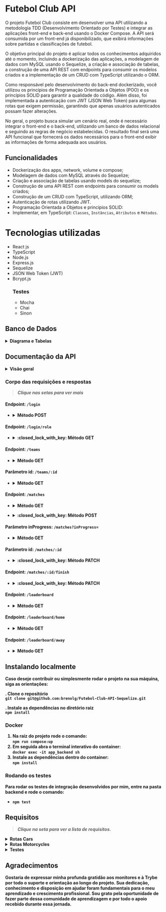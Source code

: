 # Futebol Club API 

O projeto Futebol Club consiste em desenvolver uma API utilizando a metodologia TDD (Desenvolvimento Orientado por Testes) e integrar as aplicações front-end e back-end usando o Docker Compose. A API será consumida por um front-end já disponibilizado, que exibirá informações sobre partidas e classificações de futebol.

O objetivo principal do projeto é aplicar todos os conhecimentos adquiridos até o momento, incluindo a dockerização das aplicações, a modelagem de dados com MySQL usando o Sequelize, a criação e associação de tabelas, a construção de uma API REST com endpoints para consumir os modelos criados e a implementação de um CRUD com TypeScript utilizando o ORM.

Como responsável pelo desenvolvimento do back-end dockerizado, você utilizou os princípios de Programação Orientada a Objetos (POO) e os princípios SOLID para garantir a qualidade do código. Além disso, foi implementada a autenticação com JWT (JSON Web Token) para algumas rotas que exigem permissão, garantindo que apenas usuários autenticados possam fazer alterações.

No geral, o projeto busca simular um cenário real, onde é necessário integrar o front-end e o back-end, utilizando um banco de dados relacional e seguindo as regras de negócio estabelecidas. O resultado final será uma API funcional que fornecerá os dados necessários para o front-end exibir as informações de forma adequada aos usuários.

## Funcionalidades

- Dockerização dos apps, network, volume e compose;
- Modelagem de dados com MySQL através do Sequelize;
- Criação e associação de tabelas usando models do sequelize;
- Construção de uma API REST com endpoints para consumir os models criados;
- Construção de um CRUD com TypeScript, utilizando ORM;
- Autenticação de rotas utilizando JWT.
- Programação Orientada a Objetos e princípios SOLID:
- Implementar, em TypeScript: `Classes`, `Instâncias`, `Atributos` e `Métodos`.

# Tecnologias utilizadas


- React js  
- TypeScript
- Node.js
- Express.js
- Sequelize
- JSON Web Token (JWT)
- Bcrypt.js 
  ### **Testes**
    - Mocha
    - Chai
    - Sinon

## Banco de Dados
<details close>
    <summary><strong> Diagrama e Tabelas</strong></summary>

  - MySQL 
  1. #### **Diagrama ER**
<img src="./database.png"/>         

  2. #### **Seeders**  
  O banco de dados contém:
  - tabela `users` com usuários válidos com hash das senhas e alguns inválidos, estes útimos utilizados para os testes avaliativos.
  - tabela `teams` com a lista de todos os times que estão participando do campeonato.
  - tabela `matches` com algumas partidadas finalizadas e outras em andamento.
 </details>

## Documentação da API

<details close>
      <summary><strong> Visão geral</summary>

| Endpoint     | Método HTTP | Descrição               | 
| :----------- | :---------- | :---------------------- |
| [`/login`](#endpoint-login)   | POST        | Faz o login com usuários do banco de dados 
| [`/login/role`](#endpoint-loginrole)| GET         | :closed_lock_with_key: Retorna o *role* do usuário logado (user ou adm)  |
| [`/teams`](#endpoint-teams)     | GET         | Retorna todos os times do campeonato
| [`/teams/:id`](#parâmetro-id-teamsid) | GET         | Retorna o time especificado no id
| [`/matches`](#endpoint-matches)   | GET         | Retorna todas as partidas 
| [`/matches`](#endpoint-matches)           | POST         | :closed_lock_with_key: Insere uma nova partida em andamento.
| [`/matches?inProgress=true`](#parâmetro-inprogress-matchesinprogress) | GET         | Retorna as partidas em andamento.
| [`/matches?inProgress=false`](#parâmetro-inprogress-matchesinprogress)| GET         | Retorna as partidas finalizadas.
| [`/matches/:id`](#parâmetro-id-matchesid)    | PATCH       | :closed_lock_with_key: Atualiza a partida de acordo com seu id.
| [`/matches/:id/finish`](#endpoint-matchesidfinish) | PATCH       | :closed_lock_with_key: Finaliza uma partida em andamento.
| [`/leaderboard`](#endpoint-leaderboard)       | GET          | Retorna a classificação geral do campeonato.
| [`/leaderboar/home`](#endpoint-leaderboardhome)   | GET          | Retorna a classificação dos times mandantes.
| [`/leaderboard/away`](#endpoint-leaderboardaway)  | GET          | Retorna a classificação dos times visitantes.

:closed_lock_with_key: : Necessário que o `token` gerado no login seja enviado no headers como _"Authorization"_.
 </details>
  


### **Corpo das requisições e respostas**  
> *Clique nas setas para ver mais*  

#### **Endpoint:** `/login`  

- <details><summary>Método POST </summary>  
  Exemplo de corpo da requisção válido  

    ```json
    {
      "email": "user@user.com",
      "password": "secret_user", 
    }
    ```  

  Respostas 
  - Status: 200 OK  
    ```json
    {
      "token": "eyJhbGciOiJIUzI1NiIsInR5cCI6IkpXVCJ9.eyJpZCI6MSwicm9sZSI6ImFkbWluIiwiaWF0IjoxNjU0NTI3MTg5fQ.XS_9AA82iNoiVaASi0NtJpqOQ_gHSHhxrpIdigiT-fc" // jsonwebtoken gerado
    }
    ```
    
  - Status: 400 Bad Request
    ```json
    { "message": "All fields must be filled" }
    ```
    
  - Status: 401 Unauthorized
    ```json
    { "message": "Invalid email or password" }
    ```
</details>

#### **Endpoint:** `/login/role`
- <details><summary>:closed_lock_with_key: Método GET</summary>  
  Respostas  
    - Status: 200 OK  
      ```json
      { "role": "admin" }
      ```
      
    - Status: 401 Unauthorized
      ```json
      { "message": "Token not found" }
      ```

      ```json
      { "message": "Token must be a valid token" }
      ```
</details>

#### **Endpoint:** `/teams`
- <details><summary>Método GET</summary>

  Resposta  
  - Status: 200 OK
    ```json
    [
      {
        "id": 1,
        "teamName": "Avaí/Kindermann"
      },
      {
        "id": 2,
        "teamName": "Bahia"
      },
      {
        "id": 3,
        "teamName": "Botafogo"
      },
      ...
    ]
    ```
</details>

#### **Parâmetro id:** `/teams/:id`
- <details> <summary>Método GET</summary>

  Resposta 
  - Status: 200 OK  
    ```json
    {
      "id": 5,
      "teamName": "Cruzeiro"
    }
    ```
</details>

#### **Endpoint:** `/matches`
- <details><summary>Método GET</summary>

  Resposta 
  - Status: 200 OK  
    ```json
      [
        {
          "id": 1,
          "homeTeamId": 16,
          "homeTeamGoals": 1,
          "awayTeamId": 8,
          "awayTeamGoals": 1,
          "inProgress": false,
          "homeTeam": {
            "teamName": "São Paulo"
          },
          "awayTeam": {
            "teamName": "Grêmio"
          }
        },
        ...
        {
          "id": 41,
          "homeTeamId": 16,
          "homeTeamGoals": 2,
          "awayTeamId": 9,
          "awayTeamGoals": 0,
          "inProgress": true,
          "homeTeam": {
            "teamName": "São Paulo"
          },
          "awayTeam": {
            "teamName": "Internacional"
          }
        }
      ]
    ```
</details>

- <details><summary>:closed_lock_with_key: Método POST</summary>
  Requisição  

  ```json
  {
    "homeTeamId": 16, // O valor deve ser o id do time
    "awayTeamId": 8, // O valor deve ser o id do time
    "homeTeamGoals": 2,
    "awayTeamGoals": 1,
  }
  ```

  Respostas 
  - Status: 201 Created  
    ```json
    {
      "id": 1,
      "homeTeamId": 16,
      "homeTeamGoals": 2,
      "awayTeamId": 8,
      "awayTeamGoals": 1,
      "inProgress": true,
    }
    ```
  
  - Status: 401 Unauthorized
    ```json
    { "message": "Token not found" }
    ```

    ```json
    { "message": "Token must be a valid token" }
    ```
  - Status: 404 Not Found
    ```json
    { "message": "There is no team with such id!" }
    ```
  - Status: 422 Unprocessable Entity
    ```json
    { "message": "It is not possible to create a match with two equal teams" }
    ```
</details>  


#### **Parâmetro inProgress:** `/matches?inProgress=`
- <details>
  <summary>Método GET</summary>
  Opções de query: <i>true</i> ou <i>false</i>  

  Ex:  
    ```
    matches?inProgress=true
    ```

  Resposta 
  - Status: 200 OK  
    ```json
    [
      {
        "id": 41,
        "homeTeamId": 16,
        "homeTeamGoals": 2,
        "awayTeamId": 9,
        "awayTeamGoals": 0,
        "inProgress": true,
        "homeTeam": {
          "teamName": "São Paulo"
        },
        "awayTeam": {
          "teamName": "Internacional"
        }
      },
      {
        "id": 42,
        "homeTeamId": 6,
        "homeTeamGoals": 1,
        "awayTeamId": 1,
        "awayTeamGoals": 0,
        "inProgress": true,
        "homeTeam": {
          "teamName": "Ferroviária"
        },
        "awayTeam": {
          "teamName": "Avaí/Kindermann"
        }
      }
    ]
    ```
</details>

#### **Parâmetro id:** `/matches/:id`
- <details><summary>:closed_lock_with_key: Método PATCH</summary>
 
  Requisição:
  ```json
  {
    "homeTeamGoals": 3,
    "awayTeamGoals": 1
  }
  ```

  Respostas 
  - Status: 200 OK  
    ```json
    { "message": "Updated match!" } 
    ```
  
  - Status: 401 Unauthorized
    ```json
    { "message": "Token not found" }
    ```

    ```json
    { "message": "Token must be a valid token" }
    ```
</details>

#### **Endpoint:** `/matches/:id/finish`
- <details><summary>:closed_lock_with_key: Método PATCH</summary>
  Respostas  

    - Status: 200 OK  
      ```json
        { "message": "Finished" }
      ```
    
    - Status: 401 Unauthorized
      ```json
        { "message": "Token not found" }
      ```

      ```json
        { "message": "Token must be a valid token" }
      ```
</details>

#### **Endpoint:** `/leaderboard`
- <details><summary>Método GET</summary>

  Resposta  
  - Status: 200 OK
    ```json
    [
      {
        "name": "Palmeiras",
        "totalPoints": 13,
        "totalGames": 5,
        "totalVictories": 4,
        "totalDraws": 1,
        "totalLosses": 0,
        "goalsFavor": 17,
        "goalsOwn": 5,
        "goalsBalance": 12,
        "efficiency": "86.67"
      },
        ...
      {
        "name": "Napoli-SC",
        "totalPoints": 2,
        "totalGames": 6,
        "totalVictories": 0,
        "totalDraws": 2,
        "totalLosses": 4,
        "goalsFavor": 3,
        "goalsOwn": 15,
        "goalsBalance": -12,
        "efficiency": "11.11"
      }
    ]
    ```
</details>

#### **Endpoint:** `/leaderboard/home`
- <details><summary>Método GET</summary>

  Resposta  
  - Status: 200 OK
    ```json
    [
      {
        "name": "Santos",
        "totalPoints": 9,
        "totalGames": 3,
        "totalVictories": 3,
        "totalDraws": 0,
        "totalLosses": 0,
        "goalsFavor": 9,
        "goalsOwn": 3,
        "goalsBalance": 6,
        "efficiency": "100.00"
      },
      ...
      {
        "name": "Bahia",
        "totalPoints": 0,
        "totalGames": 3,
        "totalVictories": 0,
        "totalDraws": 0,
        "totalLosses": 3,
        "goalsFavor": 0,
        "goalsOwn": 4,
        "goalsBalance": -4,
        "efficiency": "0.00"
      }
    ]
    ```
</details>

#### **Endpoint:** `/leaderboard/away`
- <details><summary>Método GET</summary>

  Resposta  
  - Status: 200 OK
    ```json
    [
      {
        "name": "Palmeiras",
        "totalPoints": 6,
        "totalGames": 2,
        "totalVictories": 2,
        "totalDraws": 0,
        "totalLosses": 0,
        "goalsFavor": 7,
        "goalsOwn": 0,
        "goalsBalance": 7,
        "efficiency": "100.00"
      },
        ...
      {
        "name": "Napoli-SC",
        "totalPoints": 0,
        "totalGames": 3,
        "totalVictories": 0,
        "totalDraws": 0,
        "totalLosses": 3,
        "goalsFavor": 1,
        "goalsOwn": 10,
        "goalsBalance": -9,
        "efficiency": "0.00"
      }
    ]
    ```
</details>  
</details>


## Instalando localmente

Caso deseje contribuir ou simplesmente rodar o projeto na sua máquina, siga as orientações: 

. Clone o repositório   
  `git clone git@github.com:brenolg/Futebol-Club-API-Sequelize.git`

. Instale as dependências no diretório raiz  
  `npm install`

### **Docker**
1. Na raíz do projeto rode o comando:  
  `npm run compose:up`  
2. Em seguida abra o terminal interativo do container:  
  `docker exec -it app_backend sh`  
3. Instale as dependências dentro do container:  
  `npm install`

### **Rodando os testes**
Para rodar os testes de integração desenvolvidos por mim, entre na pasta backend e rode o comando:  
- `npm test`

## Requisitos
> *Clique na seta para ver a lista de requisitos.*

<details><summary><strong>Rotas Cars</strong></summary> 
<br/> 
01 - Endpoint /cars onde seja possível cadastrar um carro
   
<details><summary><strong>Detalhes</strong></summary> 
- O endpoint deve ser acessível através do caminho (`/cars`);

- Os carros cadastrados devem ser salvos na collection `cars` do banco de dados;

- Os nomes dos arquivos/classes/interfaces devem ser definidos em inglês e seguir a organização/padronização de diretórios e nomenclatura ensinadas na seção;

- Os nomes das classes devem possuir os mesmos nomes dos arquivos; (ex: `Pet.ts` ---> `export default class Pet { }`);

- Os atributos necessários para criar um carro estão na tabela:

| Atributos | Descrição |
| :-------: | :-------- |
| `id`   | _String_ contendo id do veículo |
| `model`   | _String_ contendo modelo do veículo |
| `year`    | _Number_ contendo ano de fabricação do veículo |
| `color`   | _String_ contendo cor principal do veículo |
| `status`  | _Booleano_ contendo status que define se um veículo pode ou não ser comprado _(este atributo deve ser opcional e se não passado, deve ser `false`)_ |
| `buyValue` | _Number_ contendo valor de compra do veículo |
| `doorsQty` | _Number_ contendo quantidade de portas de um carro |
| `seatsQty` | _Number_ contendo quantidade de assentos de um carro |

- O corpo da requisição poderá seguir o formato abaixo:

```json
{
  "model": "Marea",
  "year": 2002,
  "color": "Black",
  "status": true,
  "buyValue": 15.990,
  "doorsQty": 4,
  "seatsQty": 5
}
```

<details close>
  <summary>Os seguintes pontos serão avaliados</summary>

  - Será validado que existe uma *interface* de nome `ICar` que representa o contrato usado para cadastrar um carro;
  - Será validado que a *interface* contém os atributos especificados na tabela;
  - Será validado que existe uma *classe* de domínio com o nome `Car` que representa o objeto carro;
  - Será validado que a *classe* de domínio carro contém os atributos: `doorsQty` e `seatsQty` acessíveis apenas a própria classe;
  - Será validado que a *classe* de domínio carro contém os atributos restantes acessíveis a própria classe e suas subclasses;
  - Será validado que a instância da *classe* de domínio carro recebe como parâmetro um objeto do tipo `ICar`;
  - Será validado que é possível cadastrar um carro com sucesso;
    - Deve-se retornar um JSON com as seguintes chaves:
    ```json
      {
        "id": "6348513f34c397abcad040b2",
        "model": "Marea",
        "year": 2002,
        "color": "Black",
        "status": true,
        "buyValue": 15.990,
        "doorsQty": 4,
        "seatsQty": 5
      }
    ```

  <br>
</details>
</details>

<br/> 
02 - Endpoints para listar carros
   
<details><summary><strong>Detalhes</strong></summary> 
- O endpoint deve ser acessível através do caminho (`/cars`) e (`/cars/:id`);

- Os carros listados devem vir da collection `cars` do banco de dados;

- Através do caminho `/cars/:id`, apenas o carro com o `id` presente na URL deve ser retornado;

<details close>
  <summary>Os seguintes pontos foram avaliados</summary>

  - Será validado que é possível listar todos os carros;
    - Deve-se retornar um JSON com as seguintes chaves: 
      ```json
        [
          {
            "id": "634852326b35b59438fbea2f",
            "model": "Marea",
            "year": 2002,
            "color": "Black",
            "status": true,
            "buyValue": 15.99,
            "doorsQty": 4,
            "seatsQty": 5
          },
          {
            "id": "634852326b35b59438fbea31",
            "model": "Tempra",
            "year": 1995,
            "color": "Black",
            "buyValue": 39,
            "doorsQty": 2,
            "seatsQty": 5
          }
        ]
      ```
  - Será validado que não é possível listar um carro que não existe;
    - Deve-se retornar o `status 404` e um JSON com a seguinte mensagem: 
      ```json
        { "message": "Car not found" }
      ```
  - Será validado que não é possível listar um carro quando o formato do `id` esta inválido;
    - Deve-se retornar o `status 422` e um JSON com a seguinte mensagem: 
      ```json
        { "message": "Invalid mongo id" }
      ```
  - Será validado que é possível listar um carro específico com sucesso;
    - Deve-se retornar um JSON com as seguintes chaves: 
      ```json
        {
          "id": "634852326b35b59438fbea2f",
          "model": "Marea",
          "year": 2002,
          "color": "Black",
          "status": true,
          "buyValue": 15.99,
          "doorsQty": 4,
          "seatsQty": 5
        }
      ```
  <br>
</details>
</details>
<br/> 
03 -  Endpoint /cars/:id onde seja possível atualizar um carro por ID
   
<details><summary><strong>Detalhes</strong></summary> 
- O endpoint deve ser acessível através do caminho (`/cars`) e (`/cars/:id`);

- Os carros listados devem vir da collection `cars` do banco de dados;

- Através do caminho `/cars/:id`, apenas o carro com o `id` presente na URL deve ser retornado;

<details close>
  <summary>Os seguintes pontos foram avaliados</summary>

  - Será validado que é possível listar todos os carros;
    - Deve-se retornar um JSON com as seguintes chaves: 
      ```json
        [
          {
            "id": "634852326b35b59438fbea2f",
            "model": "Marea",
            "year": 2002,
            "color": "Black",
            "status": true,
            "buyValue": 15.99,
            "doorsQty": 4,
            "seatsQty": 5
          },
          {
            "id": "634852326b35b59438fbea31",
            "model": "Tempra",
            "year": 1995,
            "color": "Black",
            "buyValue": 39,
            "doorsQty": 2,
            "seatsQty": 5
          }
        ]
      ```
  - Será validado que não é possível listar um carro que não existe;
    - Deve-se retornar o `status 404` e um JSON com a seguinte mensagem: 
      ```json
        { "message": "Car not found" }
      ```
  - Será validado que não é possível listar um carro quando o formato do `id` esta inválido;
    - Deve-se retornar o `status 422` e um JSON com a seguinte mensagem: 
      ```json
        { "message": "Invalid mongo id" }
      ```
  - Será validado que é possível listar um carro específico com sucesso;
    - Deve-se retornar um JSON com as seguintes chaves: 
      ```json
        {
          "id": "634852326b35b59438fbea2f",
          "model": "Marea",
          "year": 2002,
          "color": "Black",
          "status": true,
          "buyValue": 15.99,
          "doorsQty": 4,
          "seatsQty": 5
        }
      ```
  <br>
</details>
</details>
</details>
</details>
</details>

<details><summary><strong>Rotas Motorcycles</strong></summary> 

<br/> 
01 - Rota /motorcycles onde seja possível cadastrar uma moto
   
<details><summary><strong>Detalhes</strong></summary> 
- O endpoint deve ser acessível através do caminho (`/motorcycles`);

- As motos cadastradas devem ser salvas na collection `motorcycles` do banco de dados;

- Os nomes dos arquivos/classes/interfaces devem ser definidos em inglês e seguir a organização/padronização de diretórios e nomenclatura ensinadas na seção;

- Os nomes das classes devem possuir os mesmos nomes dos arquivos; (ex: `Pet.ts` ---> `export default class Pet { }`);

- *Interface* e *classe de domínio* referentes a carro, obrigatoriamente devem ser refatorados;

- Os atributos necessários para criar uma moto estão na tabela:

| Atributos | Descrição |
| :-------: | :-------- |
| `id`   | _String_ contendo id do veículo |
| `model`   | _String_ contendo modelo do veículo |
| `year`    | _Number_ contendo ano de fabricação do veículo |
| `color`   | _String_ contendo cor principal do veículo |
| `status`  | _Booleano_ contendo status que define se um veículo pode ou não ser comprado _(este atributo deve ser opcional e se não passado, deve ser `false`)_ |
| `buyValue` | _Number_ contendo valor de compra do veículo |
| `category` | _String_ contendo categoria da moto _(opções: `Street`, `Custom` ou `Trail`)_ |
| `engineCapacity` | _Number_ contendo capacidade do motor |

- O corpo da requisição poderá seguir o formato abaixo:
```json
{
  "model": "Honda Cb 600f Hornet",
  "year": 2005,
  "color": "Yellow",
  "status": true,
  "buyValue": 30.000,
  "category": "Street",
  "engineCapacity": 600
}
```

<details close>
  <summary>Os seguintes pontos serão avaliados</summary>

  - Será validado que existe uma *interface* de nome `IMotorcycle` que representa o contrato usado para cadastrar uma moto;
  - Será validado que a *interface* contém os atributos especificados na tabela;
  - Será validado que existe uma *interface* de nome `IVehicle` e esta contém os atributos repetidos de carro e moto;
    - _Deve-se refatorar as `Interfaces` se necessário;_
  - Será validado que existe uma *classe* de domínio com o nome `Motorcycle` que representa o objeto moto;
  - Será validado que a *classe* de domínio moto contém os atributos: `category` e `engineCapacity` acessíveis apenas a própria classe;
  - Será validado que a *classe* de domínio moto contém os atributos restantes acessíveis a própria classe e suas subclasses;
  - Será validado que a instância da *classe* de domínio moto recebe como parâmetro um objeto do tipo `IMotorcycle`;
  - Será validado que existe uma *classe* de domínio com o nome `Vehicle` e esta contém os atributos repetidos de carro e moto;
    - _Deve-se refatorar as `Domains` se necessário;_
  - Será validado que a *classe* de domínio veiculo contém os atributos acessíveis a própria classe e suas subclasses;
  - Será validado que existe uma *classe* de nome `AbstractODM` que representa o modelo de comunicação com o banco e ela serve como abstração para as demais;
    - _Deve-se refatorar as `Models` se necessário;_
  - Será validado que é possível cadastrar uma moto com sucesso;
    - Deve-se retornar um JSON com as seguintes chaves:
    ```json
      {
        "id": "6348513f34c397abcad040b2",
        "model": "Honda Cb 600f Hornet",
        "year": 2005,
        "color": "Yellow",
        "status": true,
        "buyValue": 30.000,
        "category": "Street",
        "engineCapacity": 600
      }
    ```

  <br>
</details>
</details>

<br/> 
02 - Rotas /motorcycles onde seja possível listar motos
   
<details><summary><strong>Detalhes</strong></summary> 
- O endpoint deve ser acessível através do caminho (`/motorcycles`) e (`/motorcycles/:id`);

- As motos listadas devem vir da collection `motorcycles` do banco de dados;

- Através do caminho `/motorcycles/:id`, apenas a moto com o `id` presente na URL deve ser retornada;

<details close>
  <summary>Os seguintes pontos serão avaliados</summary>

  - Será validado que é possível listar todas as motos;
    - Deve-se retornar um JSON com as seguintes chaves: 
      ```json
        [
          {
            "id": "634852326b35b59438fbea2f",
            "model": "Honda Cb 600f Hornet",
            "year": 2005,
            "color": "Yellow",
            "status": true,
            "buyValue": 30.000,
            "category": "Street",
            "engineCapacity": 600
          },
          {
            "id": "634852326b35b59438fbea31",
            "model": "Honda Cbr 1000rr",
            "year": 2011,
            "color": "Orange",
            "status": true,
            "buyValue": 59.900,
            "category": "Street",
            "engineCapacity": 1000
          }
        ]
      ```
  - Será validado que não é possível listar uma moto que não existe;
    - Deve-se retornar o `status 404` e um JSON com a seguinte mensagem: 
      ```json
        { "message": "Motorcycle not found" }
      ```
  - Será validado que não é possível listar uma moto quando o formato do `id` esta inválido;
    - Deve-se retornar o `status 422` e um JSON com a seguinte mensagem: 
      ```json
        { "message": "Invalid mongo id" }
      ```
  - Será validado que é possível listar uma moto específica com sucesso;
    - Deve-se retornar um JSON com as seguintes chaves: 
      ```json
        {
          "id": "634852326b35b59438fbea31",
          "model": "Honda Cbr 1000rr",
          "year": 2011,
          "color": "Orange",
          "status": true,
          "buyValue": 59.900,
          "category": "Street",
          "engineCapacity": 1000
        }
      ```
  <br>
</details>
</details>
<br/> 
03 -  Rota /motorcycles/:id onde seja possível atualizar uma moto por ID
   
<details><summary><strong>Detalhes</strong></summary> 
- O endpoint deve ser acessível através do caminho (`/motorcycles/:id`);

- Apenas a moto com o `id` presente na URL deve ser atualizada;

- O corpo da requisição poderá seguir o formato abaixo:

```json
{
  "model": "Honda Cb 600f Hornet",
  "year": 2014,
  "color": "Red",
  "status": true,
  "buyValue": 45.000,
  "category": "Street",
  "engineCapacity": 600
}
```

<details close>
  <summary>Os seguintes pontos foram avaliados</summary>

  - Será validado que não é possível alterar uma moto que não existe;
    - Deve-se retornar o `status 404` e um JSON com a seguinte mensagem: 
      ```json
        { "message": "Motorcycle not found" }
      ```
  - Será validado que não é possível alterar uma moto quando o formato do `id` esta inválido;
    - Deve-se retornar o `status 422` e um JSON com a seguinte mensagem: 
      ```json
        { "message": "Invalid mongo id" }
      ```
  - Será validado que é possível alterar uma moto com sucesso;
    - Deve-se retornar um JSON com as seguintes chaves: 
    ```json
      {
        "id": "634852326b35b59438fbea2f",
        "model": "Honda Cb 600f Hornet",
        "year": 2014,
        "color": "Red",
        "status": true,
        "buyValue": 45.000,
        "category": "Street",
        "engineCapacity": 600
      }
    ```

  <br>
</details>
</details>
</details>
</details>
</details>
</details>
</details>

<details><summary><strong>Testes</strong></summary> 

- Obrigatoriamente seus arquivos de teste devem ficar no diretório `tests/unit`;

- Obrigatoriamente seus testes devem fazer stub do banco de dados;

- Opcionalmente você pode parar o serviço do `MongoDB` em sua máquina e executar seus teste com o comando `npm run test:mocha`;

- Só será contabilizada a cobertura, se seus testes não conterem erros.
  
01- Escreva testes para cobrir 30% da camada de Service
<details open>
  <summary>Detalhes</summary>

  - Será validado que os testes escritos por você estão sendo executados sem erros;
  - Será validado que existe um mínimo de 3 funções na camada `Services`.
  - Será validado que a cobertura total das linhas dos arquivos da camada `Services` é maior ou igual a 30%;

  <br>
</details>

02- Escreva testes para cobrir 60% da camada de Service
<details close>
  <summary>Detalhes</summary>

  - Será validado que os testes escritos por você estão sendo executados sem erros;
  - Será validado que existe um mínimo de 5 funções na camada `Services`.
  - Será validado que a cobertura total das linhas dos arquivos da camada `Services` é maior ou igual a 60%;

  <br>
</details>

03- Escreva testes para cobrir 80% da camada de Service
<details open>
  <summary>Detalhes</summary>

  - Será validado que os testes escritos por você estão sendo executados sem erros;
  - Será validado que existe um mínimo de 8 funções na camada `Services`.
  - Será validado que a cobertura total das linhas dos arquivos da camada `Services` é maior ou igual a 80%;

  <br>
</details>
</details>



## Agradecimentos
Gostaria de expressar minha profunda gratidão aos monitores e à Trybe por todo o suporte e orientação ao longo do projeto. Sua dedicação, conhecimento e disposição em ajudar foram fundamentais para o meu aprendizado e crescimento profissional. Sou grato pela oportunidade de fazer parte dessa comunidade de aprendizagem e por todo o apoio recebido durante essa jornada.

